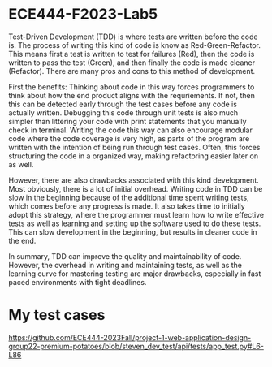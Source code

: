 # ECE444-F2023-Lab5

Test-Driven Development (TDD) is where tests are written before the code is. The process of writing this kind of code is know as Red-Green-Refactor. This means first a test is written to test for failures (Red), then the code is written to pass the test (Green), and then finally the code is made cleaner (Refactor). There are many pros and cons to this method of development. 

First the benefits:
Thinking about code in this way forces programmers to think about how the end product aligns with the requriements. If not, then this can be detected early through the test cases before any code is actually written. Debugging this code through unit tests is also much simpler than littering your code with print statements that you manually check in terminal. Writing the code this way can also encourage modular code where the code coverage is very high, as parts of the program are written with the intention of being run through test cases. Often, this forces structuring the code in a organized way, making refactoring easier later on as well. 

However, there are also drawbacks associated with this kind development. Most obviously, there is a lot of initial overhead. Writing code in TDD can be slow in the beginning because of the additional time spent writing tests, which comes before any progress is made. It also takes time to initially adopt this strategy, where the programmer must learn how to write effective tests as well as learning and setting up the software used to do these tests. This can slow development in the beginning, but results in cleaner code in the end. 

In summary, TDD can improve the quality and maintainability of code. However, the overhead in writing and maintaining tests, as well as the learning curve for mastering testing are major drawbacks, especially in fast paced environments with tight deadlines. 

# My test cases
https://github.com/ECE444-2023Fall/project-1-web-application-design-group22-premium-potatoes/blob/steven_dev_test/api/tests/app_test.py#L6-L86